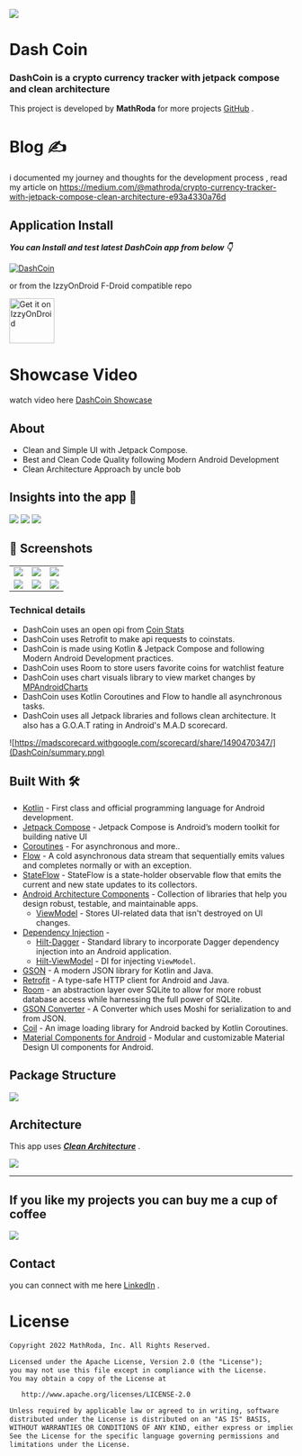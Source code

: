 ![](DashCoin/Dash-Coin.jpg)

# **Dash Coin** 

### **DashCoin** is a crypto currency tracker with jetpack compose and clean architecture

This project is developed by **MathRoda** for more projects [GitHub](https://github.com/MathRoda/) .

# Blog ✍

i documented my journey and thoughts for the development process , read my article on https://medium.com/@mathroda/crypto-currency-tracker-with-jetpack-compose-clean-architecture-e93a4330a76d

## Application Install

***You can Install and test latest DashCoin app from below 👇***

[![DashCoin](https://img.shields.io/badge/DashCoin✅-APK-red.svg?style=for-the-badge&logo=android)](https://github.com/MathRoda/Dash-Coin-App/releases/download/v1.0.0/Dash.Coin.apk)

or from the IzzyOnDroid F-Droid compatible repo

[<img src="https://gitlab.com/IzzyOnDroid/repo/-/raw/master/assets/IzzyOnDroid.png"
     alt="Get it on IzzyOnDroid"
     height="80">](https://apt.izzysoft.de/fdroid/index/apk/com.mathroda.dashcoin)

# Showcase Video
watch video here [DashCoin Showcase](https://youtu.be/Y8FlGuVJOg8)

## About
 
- Clean and Simple UI with Jetpack Compose.
- Best and Clean Code Quality following Modern Android Development
- Clean Architecture Approach by uncle bob

## Insights into the app 🔎

![](DashCoin/Dash-coin-1.jpg)
![](DashCoin/Dash-coin-2.jpg)
![](DashCoin/Dash-coin-3.jpg)
## 📸 Screenshots 

|   |   |   |
|---|---|---|
|![](DashCoin/home.png)| ![](DashCoin/search.png) | ![](DashCoin/positive-chart.png)
|![](DashCoin/nigative-chart.png) | ![](DashCoin/watchlist.png) |![](DashCoin/news.png) 

### Technical details 

- DashCoin uses an open opi from [Coin Stats](https://coinstats.app)
- DashCoin uses Retrofit to make api requests to coinstats.
- DashCoin is made using Kotlin & Jetpack Compose and following Modern Android Development practices.
- DashCoin uses Room to store users favorite coins for watchlist feature
- DashCoin uses chart visuals library to view market changes by [MPAndroidCharts](https://github.com/PhilJay/MPAndroidChart)
- DashCoin uses Kotlin Coroutines and Flow to handle all asynchronous tasks.
- DashCoin uses all Jetpack libraries and follows clean architecture. It also has a G.O.A.T rating in Android's  M.A.D scorecard.

![https://madscorecard.withgoogle.com/scorecard/share/1490470347/](DashCoin/summary.png)


## Built With 🛠
- [Kotlin](https://kotlinlang.org/) - First class and official programming language for Android development.
- [Jetpack Compose](https://developer.android.com/jetpack/compose) - Jetpack Compose is Android’s modern toolkit for building native UI
- [Coroutines](https://kotlinlang.org/docs/reference/coroutines-overview.html) - For asynchronous and more..
- [Flow](https://kotlin.github.io/kotlinx.coroutines/kotlinx-coroutines-core/kotlinx.coroutines.flow/-flow/) - A cold asynchronous data stream that sequentially emits values and completes normally or with an exception.
 - [StateFlow](https://developer.android.com/kotlin/flow/stateflow-and-sharedflow) - StateFlow is a state-holder observable flow that emits the current and new state updates to its collectors.
- [Android Architecture Components](https://developer.android.com/topic/libraries/architecture) - Collection of libraries that help you design robust, testable, and maintainable apps.
  - [ViewModel](https://developer.android.com/topic/libraries/architecture/viewmodel) - Stores UI-related data that isn't destroyed on UI changes. 
- [Dependency Injection](https://developer.android.com/training/dependency-injection) - 
  - [Hilt-Dagger](https://dagger.dev/hilt/) - Standard library to incorporate Dagger dependency injection into an Android application.
  - [Hilt-ViewModel](https://developer.android.com/training/dependency-injection/hilt-jetpack) - DI for injecting `ViewModel`.
- [GSON](https://github.com/google/gson) - A modern JSON library for Kotlin and Java.
- [Retrofit](https://square.github.io/retrofit/) - A type-safe HTTP client for Android and Java.
- [Room](https://developer.android.com/jetpack/androidx/releases/room) - an abstraction layer over SQLite to allow for more robust database access while harnessing the full power of SQLite.
- [GSON Converter](https://github.com/square/retrofit/tree/master/retrofit-converters/gson) - A Converter which uses Moshi for serialization to and from JSON.
- [Coil](https://github.com/coil-kt/coil) - An image loading library for Android backed by Kotlin Coroutines.
- [Material Components for Android](https://github.com/material-components/material-components-android) - Modular and customizable Material Design UI components for Android.

## Package Structure

![](DashCoin/structure.jpg)
    

## Architecture
This app uses [***Clean Architecture***](https://medium.com/android-dev-hacks/detailed-guide-on-android-clean-architecture-9eab262a9011) .

![](DashCoin/clean-arch.jpeg)
  


---

## If you like my projects you can buy me a cup of coffee
  
<a href="https://www.buymeacoffee.com/mathroda"><img src="https://img.buymeacoffee.com/button-api/?text=Buy me a coffee&emoji=&slug=VaibhavJaiswal&button_colour=FFDD00&font_colour=000000&font_family=Cookie&outline_colour=000000&coffee_colour=ffffff"></a>


 ## Contact
you can connect with me here [LinkedIn](https://www.linkedin.com/in/mathroda/) .

# License
```xml
Copyright 2022 MathRoda, Inc. All Rights Reserved.

Licensed under the Apache License, Version 2.0 (the "License");
you may not use this file except in compliance with the License.
You may obtain a copy of the License at

   http://www.apache.org/licenses/LICENSE-2.0

Unless required by applicable law or agreed to in writing, software
distributed under the License is distributed on an "AS IS" BASIS,
WITHOUT WARRANTIES OR CONDITIONS OF ANY KIND, either express or implied.
See the License for the specific language governing permissions and
limitations under the License.
```

